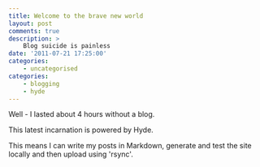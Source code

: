 ```yaml
---
title: Welcome to the brave new world
layout: post
comments: true
description: >
    Blog suicide is painless
date: '2011-07-21 17:25:00'
categories:
    - uncategorised
categories:
    - blogging
    - hyde
---
```


Well - I lasted about 4 hours without a blog.

This latest incarnation is powered by Hyde.

This means I can write my posts in Markdown, generate and test the
site locally and then upload using 'rsync'.
